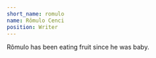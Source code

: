 ```yaml
---
short_name: romulo
name: Rômulo Cenci
position: Writer
---
```

Rômulo has been eating fruit since he was baby.
